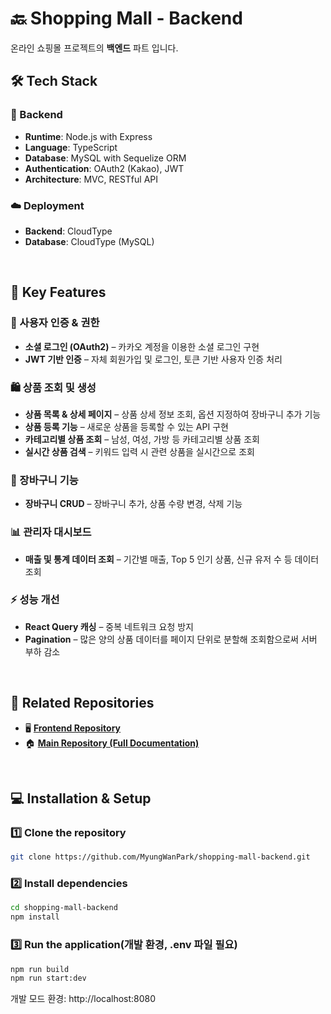 # 🔙 Shopping Mall - Backend
온라인 쇼핑몰 프로젝트의 **백엔드** 파트 입니다. <br/>

## 🛠️ Tech Stack
### 🧠 Backend
- **Runtime**: Node.js with Express
- **Language**: TypeScript
- **Database**: MySQL with Sequelize ORM
- **Authentication**: OAuth2 (Kakao), JWT
- **Architecture**: MVC, RESTful API

### ☁️ Deployment
- **Backend**: CloudType
- **Database**: CloudType (MySQL)
<br/>

## 🚀 Key Features

### 👤 사용자 인증 & 권한
- **소셜 로그인 (OAuth2)** – 카카오 계정을 이용한 소셜 로그인 구현
- **JWT 기반 인증** – 자체 회원가입 및 로그인, 토큰 기반 사용자 인증 처리  

### 🛍️ 상품 조회 및 생성
- **상품 목록 & 상세 페이지** – 상품 상세 정보 조회, 옵션 지정하여 장바구니 추가 기능
- **상품 등록 기능** – 새로운 상품을 등록할 수 있는 API 구현  
- **카테고리별 상품 조회** – 남성, 여성, 가방 등 카테고리별 상품 조회
- **실시간 상품 검색** – 키워드 입력 시 관련 상품을 실시간으로 조회

### 🛒 장바구니 기능
- **장바구니 CRUD** – 장바구니 추가, 상품 수량 변경, 삭제 기능

### 📊 관리자 대시보드
- **매출 및 통계 데이터 조회** – 기간별 매출, Top 5 인기 상품, 신규 유저 수 등 데이터 조회

### ⚡ 성능 개선
- **React Query 캐싱** – 중복 네트워크 요청 방지
- **Pagination** – 많은 양의 상품 데이터를 페이지 단위로 분할해 조회함으로써 서버 부하 감소  
<br/>

## 🔗 Related Repositories
- 🖥️ **[Frontend Repository](https://github.com/MyungWanPark/shopping-mall-frontend)**
- 🏠 **[Main Repository (Full Documentation)](https://github.com/MyungWanPark/Online-Shopping-Mall)**
<br/>

## 💻 Installation & Setup

### 1️⃣ Clone the repository

```bash
git clone https://github.com/MyungWanPark/shopping-mall-backend.git
```

### 2️⃣ Install dependencies
```bash
cd shopping-mall-backend
npm install
```

### 3️⃣ Run the application(개발 환경, .env 파일 필요)

```bash
npm run build
npm run start:dev
```
개발 모드 환경: http://localhost:8080 

